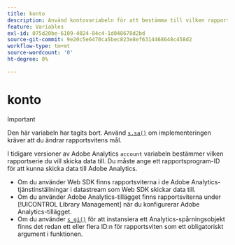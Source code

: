 ```yaml
---
title: konto
description: Använd kontovariabeln för att bestämma till vilken rapportsserie data ska skickas.
feature: Variables
exl-id: 075d20be-6109-4024-84c4-1d048678d2bd
source-git-commit: 9e20c5e6470ca5bec823e8ef6314468648c458d2
workflow-type: tm+mt
source-wordcount: '0'
ht-degree: 0%

---
```


# konto

>[!IMPORTANT]
>
>Den här variabeln har tagits bort. Använd [`s.sa()`](../functions/sa-method.md) om implementeringen kräver att du ändrar rapportsvitens mål.

I tidigare versioner av Adobe Analytics `account` variabeln bestämmer vilken rapportserie du vill skicka data till. Du måste ange ett rapportsprogram-ID för att kunna skicka data till Adobe Analytics.

* Om du använder Web SDK finns rapportsviterna i de Adobe Analytics-tjänstinställningar i datastream som Web SDK skickar data till.
* Om du använder Adobe Analytics-tillägget finns rapportsviterna under [!UICONTROL Library Management] när du konfigurerar Adobe Analytics-tillägget.
* Om du använder [`s_gi()`](../functions/s-gi.md) för att instansiera ett Analytics-spårningsobjekt finns det redan ett eller flera ID:n för rapportsviten som ett obligatoriskt argument i funktionen.
